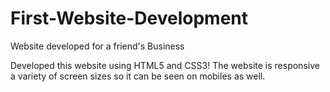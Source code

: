 # First-Website-Development

Website developed for a friend's Business

Developed this website using HTML5 and CSS3! The website is responsive a variety of screen sizes so it can be seen on mobiles as well.
